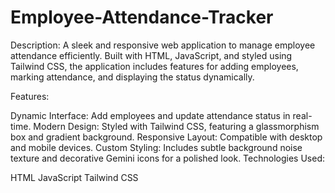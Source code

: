 # Employee-Attendance-Tracker
Description:
A sleek and responsive web application to manage employee attendance efficiently. Built with HTML, JavaScript, and styled using Tailwind CSS, the application includes features for adding employees, marking attendance, and displaying the status dynamically.

Features:

Dynamic Interface: Add employees and update attendance status in real-time.
Modern Design: Styled with Tailwind CSS, featuring a glassmorphism box and gradient background.
Responsive Layout: Compatible with desktop and mobile devices.
Custom Styling: Includes subtle background noise texture and decorative Gemini icons for a polished look.
Technologies Used:

HTML
JavaScript
Tailwind CSS
